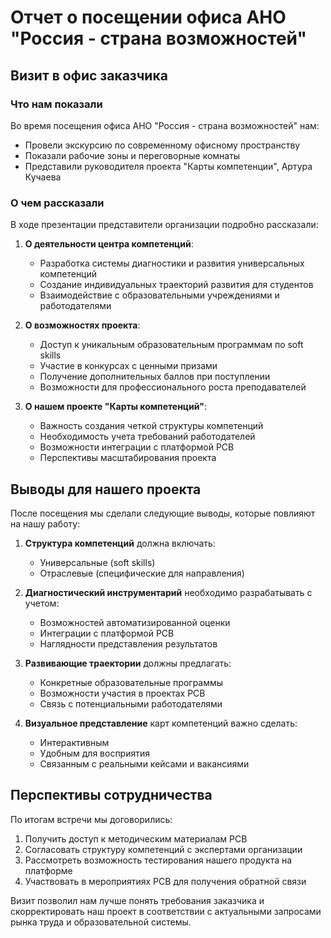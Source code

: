 # Отчет о посещении офиса АНО "Россия - страна возможностей"

## Визит в офис заказчика

### Что нам показали
Во время посещения офиса АНО "Россия - страна возможностей" нам:
- Провели экскурсию по современному офисному пространству
- Показали рабочие зоны и переговорные комнаты
- Представили руководителя проекта "Карты компетенции", Артура Кучаева

### О чем рассказали
В ходе презентации представители организации подробно рассказали:

1. **О деятельности центра компетенций**:
    - Разработка системы диагностики и развития универсальных компетенций
    - Создание индивидуальных траекторий развития для студентов
    - Взаимодействие с образовательными учреждениями и работодателями

2. **О возможностях проекта**:
    - Доступ к уникальным образовательным программам по soft skills
    - Участие в конкурсах с ценными призами
    - Получение дополнительных баллов при поступлении
    - Возможности для профессионального роста преподавателей

3. **О нашем проекте "Карты компетенций"**:
    - Важность создания четкой структуры компетенций
    - Необходимость учета требований работодателей
    - Возможности интеграции с платформой РСВ
    - Перспективы масштабирования проекта

## Выводы для нашего проекта

После посещения мы сделали следующие выводы, которые повлияют на нашу работу:

1. **Структура компетенций** должна включать:
    - Универсальные (soft skills)
    - Отраслевые (специфические для направления)

2. **Диагностический инструментарий** необходимо разрабатывать с учетом:
    - Возможностей автоматизированной оценки
    - Интеграции с платформой РСВ
    - Наглядности представления результатов

3. **Развивающие траектории** должны предлагать:
    - Конкретные образовательные программы
    - Возможности участия в проектах РСВ
    - Связь с потенциальными работодателями

4. **Визуальное представление** карт компетенций важно сделать:
    - Интерактивным
    - Удобным для восприятия
    - Связанным с реальными кейсами и вакансиями

## Перспективы сотрудничества

По итогам встречи мы договорились:
1. Получить доступ к методическим материалам РСВ
2. Согласовать структуру компетенций с экспертами организации
3. Рассмотреть возможность тестирования нашего продукта на платформе
4. Участвовать в мероприятиях РСВ для получения обратной связи

Визит позволил нам лучше понять требования заказчика и скорректировать наш проект в соответствии с актуальными запросами рынка труда и образовательной системы.